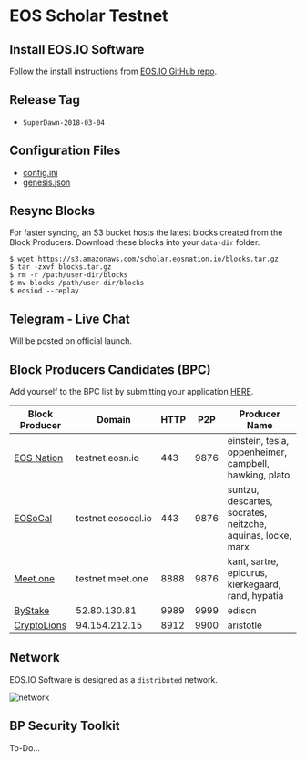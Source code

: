 # EOS Scholar Testnet

## Install EOS.IO Software

Follow the install instructions from [EOS.IO GitHub repo](https://github.com/EOSIO/eos).

## Release Tag

- `SuperDawn-2018-03-04`

## Configuration Files

- [config.ini](eos/data-dir/config.ini)
- [genesis.json](eos/genesis.json)

## Resync Blocks

For faster syncing, an S3 bucket hosts the latest blocks created from the Block Producers. Download these blocks into your `data-dir` folder.

```
$ wget https://s3.amazonaws.com/scholar.eosnation.io/blocks.tar.gz
$ tar -zxvf blocks.tar.gz
$ rm -r /path/user-dir/blocks
$ mv blocks /path/user-dir/blocks
$ eosiod --replay
```

## Telegram - Live Chat

Will be posted on official launch.

## Block Producers Candidates (BPC)

Add yourself to the BPC list by submitting your application [HERE](https://docs.google.com/forms/d/1wUrzzyyzqQAPIGaikxrJEKq9iDnICO9bw4mkaXalu0Y).

| Block Producer                       | Domain             | HTTP | P2P  | Producer Name  |
|--------------------------------------|--------------------|------|------|----------------|
| [EOS Nation](https://eosnation.io)   | testnet.eosn.io    | 443  | 9876 | einstein, tesla, oppenheimer, campbell, hawking, plato
| [EOSoCal](https://eosocal.io)        | testnet.eosocal.io | 443  | 9876 | suntzu, descartes, socrates, neitzche, aquinas, locke, marx
| [Meet.one](https://meet.one/en)      | testnet.meet.one   | 8888 | 9876 | kant, sartre, epicurus, kierkegaard, rand, hypatia
| [ByStake](http://bystake.com/)       | 52.80.130.81	      | 9989 | 9999 | edison
| [CryptoLions](http://cryptolions.io) | 94.154.212.15	    | 8912 | 9900 | aristotle

## Network

EOS.IO Software is designed as a `distributed` network.

![network](https://cdn.buttercms.com/oihuotblToORkNDsbJqd)

## BP Security Toolkit

To-Do...
